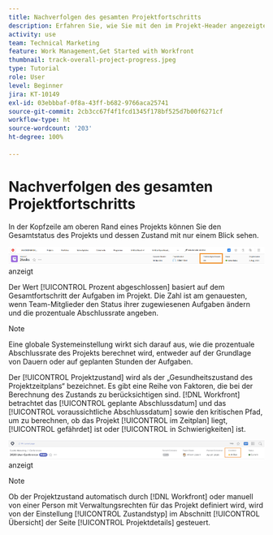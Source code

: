 ```yaml
---
title: Nachverfolgen des gesamten Projektfortschritts
description: Erfahren Sie, wie Sie mit den im Projekt-Header angezeigten Informationen den Gesamtfortschritt und den Zustand des Projekts nachverfolgen können.
activity: use
team: Technical Marketing
feature: Work Management,Get Started with Workfront
thumbnail: track-overall-project-progress.jpeg
type: Tutorial
role: User
level: Beginner
jira: KT-10149
exl-id: 03ebbbaf-0f8a-43ff-b682-9766aca25741
source-git-commit: 2cb3cc67f4f1fcd1345f178bf525d7b00f6271cf
workflow-type: ht
source-wordcount: '203'
ht-degree: 100%

---
```


# Nachverfolgen des gesamten Projektfortschritts

In der Kopfzeile am oberen Rand eines Projekts können Sie den Gesamtstatus des Projekts und dessen Zustand mit nur einem Blick sehen.

![Projekt-Header, der [!UICONTROL Prozent abgeschlossen]](assets/planner-fund-percent-complete.png) anzeigt

Der Wert [!UICONTROL Prozent abgeschlossen] basiert auf dem Gesamtfortschritt der Aufgaben im Projekt. Die Zahl ist am genauesten, wenn Team-Mitglieder den Status ihrer zugewiesenen Aufgaben ändern und die prozentuale Abschlussrate angeben.

>[!NOTE]
>
>Eine globale Systemeinstellung wirkt sich darauf aus, wie die prozentuale Abschlussrate des Projekts berechnet wird, entweder auf der Grundlage von Dauern oder auf geplanten Stunden der Aufgaben.

Der [!UICONTROL Projektzustand] wird als der „Gesundheitszustand des Projektzeitplans“ bezeichnet. Es gibt eine Reihe von Faktoren, die bei der Berechnung des Zustands zu berücksichtigen sind. [!DNL Workfront] betrachtet das [!UICONTROL geplante Abschlussdatum] und das [!UICONTROL voraussichtliche Abschlussdatum] sowie den kritischen Pfad, um zu berechnen, ob das Projekt [!UICONTROL im Zeitplan] liegt, [!UICONTROL gefährdet] ist oder [!UICONTROL in Schwierigkeiten] ist.

![Projekt-Header, der den [!UICONTROL Zustand]](assets/planner-fund-condition.png) anzeigt

>[!NOTE]
>
>Ob der Projektzustand automatisch durch [!DNL Workfront] oder manuell von einer Person mit Verwaltungsrechten für das Projekt definiert wird, wird von der Einstellung [!UICONTROL Zustandstyp] im Abschnitt [!UICONTROL Übersicht] der Seite [!UICONTROL Projektdetails] gesteuert.

<!---
learn more urls
Project percent complete overview
Overview of project condition and condition type
--->
